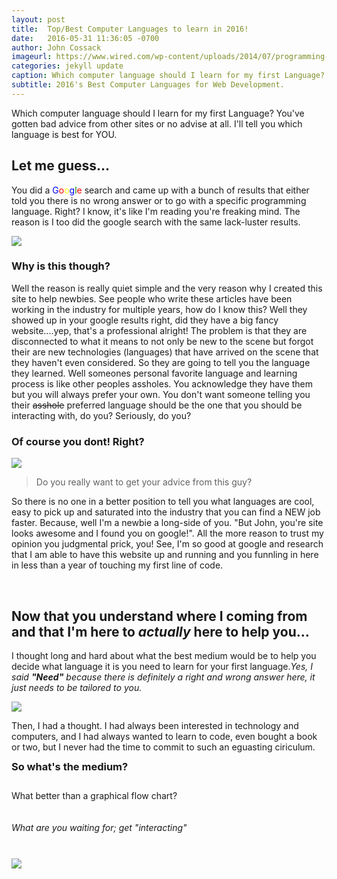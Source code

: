 ```yaml
---
layout: post
title:  Top/Best Computer Languages to learn in 2016!
date:   2016-05-31 11:36:05 -0700
author: John Cossack
imageurl: https://www.wired.com/wp-content/uploads/2014/07/programming-getty-660x495.jpg
categories: jekyll update
caption: Which computer language should I learn for my first Language? You've gotten bad advice from other sites or no advise at all. I'll tell you which language is best for YOU.
subtitle: 2016's Best Computer Languages for Web Development.
---
```

<div class = "wrapper">
Which computer language should I learn for my first Language?
You've gotten bad advice from other sites or no advise at all. I'll tell you which language is best for YOU.

<h2>Let me guess...</h2>
<p>You did a <span style = "color: blue">G</span><span style = "color: red">o</span><span style = "color: yellow">o</span><span style = "color: blue">g</span><span style = "color: green">l</span><span style = "color: red">e</span> search and came up with a bunch of results that either told you there is no wrong answer or to go with a specific programming language. Right? I know, it's like I'm reading you're freaking mind. The reason is I too did the google search with the same lack-luster results.</p>
<img src = "http://s33.postimg.org/rjty1m5q7/post3google.jpg">

<h3>Why is this though?</h3><p>Well the reason is really quiet simple and the very reason why I created this site to help newbies. See people who write these articles have been working in the industry for multiple years, how do I know this? Well they showed up in your google results right, did they have a big fancy website....yep, that's a professional alright! The problem is that they are disconnected to what it means to not only be new to the scene but forgot their are new technologies (languages) that have arrived on the scene that they haven't even considered. So they are going to tell you the language they learned. Well someones personal favorite language and learning process is like other peoples assholes. You acknowledge they have them but you will always prefer your own. You don't want someone telling you their <strike>asshole</strike> preferred language should be the one that you should be interacting with, do you? Seriously, do you?</p>
<h3> Of course you dont! Right?</h3>
<img src = "http://exiledonline.com/wp-content/uploads/2008/12/computernerd-450x341.jpg">
<blockquote>Do you really want to get your advice from this guy?</blockquote>
<p>So there is no one in a better position to tell you what languages are cool, easy to pick up and saturated into the industry that you can find a NEW job faster. Because, well I'm a newbie a long-side of you. "But John, you're site looks awesome and I found you on google!". All the more reason to trust my opinion you judgmental prick, you! See, I'm so good at google and research that I am able to have this website up and running and you funnling in here in less than a year of touching my first line of code.</p>
<br>
<h2 class="section-heading">Now that you understand where I coming from and that I'm here to <em>actually</em> here to help you...</h2>
<p>I thought long and hard about what the best medium would be to help you decide what language it is you need to learn for your first language.<em>Yes, I said <b>"Need"</b> because there is definitely a right and wrong answer here, it just needs to be tailored to you.</em></p>
<img src ="http://gloriumtech.com/blog/wp-content/uploads/2015/01/coolv-moss-mh-round-2500x1443.jpg">
<p>Then, I had a thought. I had always been interested in technology and computers, and I had always wanted to learn to code, even bought a book or two, but I never had the time to commit to such an eguasting ciriculum. </p>
<h3 style = "line-height: 0">So what's the medium?</h3>
<br>
<p style = "line-height: 0">What better than a graphical flow chart?<p>
<br>
<h6 style = "line-height: 0">What are you waiting for; get "interacting"</h6>
<br>
<img src = "http://s33.postimg.org/4yjeqyav3/infograph.jpg">
